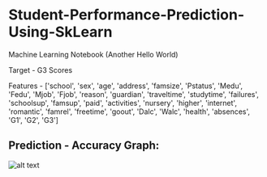 # Student-Performance-Prediction-Using-SkLearn
Machine Learning Notebook (Another Hello World)

Target - G3 Scores


Features - ['school', 'sex', 'age', 'address', 'famsize', 'Pstatus', 'Medu', 'Fedu',
       'Mjob', 'Fjob', 'reason', 'guardian', 'traveltime', 'studytime',
       'failures', 'schoolsup', 'famsup', 'paid', 'activities', 'nursery',
       'higher', 'internet', 'romantic', 'famrel', 'freetime', 'goout', 'Dalc',
       'Walc', 'health', 'absences', 'G1', 'G2', 'G3']
       
## Prediction - Accuracy Graph:
![alt text](https://i.imgur.com/lsbmgWa.jpg)

